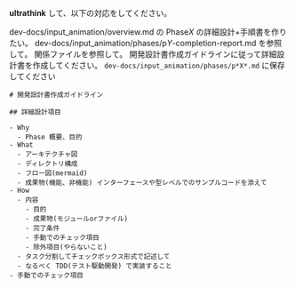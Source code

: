 **ultrathink** して、以下の対応をしてください。

dev-docs/input_animation/overview.md の Phase*X* の詳細設計+手順書を作りたい。
dev-docs/input_animation/phases/p*Y*-completion-report.md を参照して。
関係ファイルを参照して。
開発設計書作成ガイドラインに従って詳細設計書を作成してください。
`dev-docs/input_animation/phases/p*X*.md` に保存してください

```
# 開発設計書作成ガイドライン

## 詳細設計項目

- Why
  - Phase 概要、目的
- What
  - アーキテクチャ図
  - ディレクトリ構成
  - フロー図(mermaid)
  - 成果物(機能、非機能) インターフェースや型レベルでのサンプルコードを添えて
- How
  - 内容
    - 目的
    - 成果物(モジュールorファイル)
    - 完了条件
    - 手動でのチェック項目
    - 除外項目(やらないこと)
  - タスク分割してチェックボックス形式で記述して
  - なるべく TDD(テスト駆動開発) で実装すること
- 手動でのチェック項目
```
